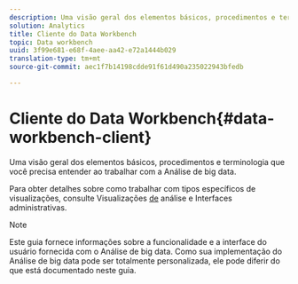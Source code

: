 ```yaml
---
description: Uma visão geral dos elementos básicos, procedimentos e terminologia que você precisa entender ao trabalhar com a Análise de big data.
solution: Analytics
title: Cliente do Data Workbench
topic: Data workbench
uuid: 3f99e681-e68f-4aee-aa42-e72a1444b029
translation-type: tm+mt
source-git-commit: aec1f7b14198cdde91f61d490a235022943bfedb

---
```



# Cliente do Data Workbench{#data-workbench-client}

Uma visão geral dos elementos básicos, procedimentos e terminologia que você precisa entender ao trabalhar com a Análise de big data.

Para obter detalhes sobre como trabalhar com tipos específicos de visualizações, consulte Visualizações [de](../../home/c-get-started/c-analysis-vis/c-analysis-vis.md#concept-cb5b9716d3404b2b888a55b3efec1fa5) análise e Interfaces [](../../home/c-get-started/c-admin-intrf/c-admin-intrf.md#concept-855c1a91e1a948969fab592adca15f74)administrativas.

>[!NOTE]
>
>Este guia fornece informações sobre a funcionalidade e a interface do usuário fornecida com o Análise de big data. Como sua implementação do Análise de big data pode ser totalmente personalizada, ele pode diferir do que está documentado neste guia.

